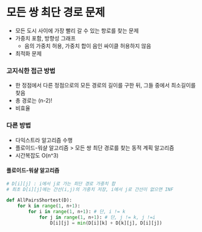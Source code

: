 # 모든 쌍 최단 경로 문제

- 모든 도시 사이에 가장 빨리 갈 수 있는 항로를 찾는 문제
- 가중치 포함, 방향성 그래프
  - 음의 가중치 허용, 가중치 합이 음인 싸이클 허용하지 않음
- 최적화 문제



### 고지식한 접근 방법

- 한 정점에서 다른 정점으로의 모든 경로의 길이를 구한 뒤, 그들 중에서 최소길이를 찾음
- 총 경로는 (n-2)!
- 비효율



### 다른 방법

- 다익스트라 알고리즘 수행
- 플로이드-워샬 알고리즘 > 모든 쌍 최단 경로를 찾는 동적 계획 알고리즘
- 시간복잡도 O(n^3)



#### 플로이드-워샬 알고리즘

```python
# D[i][j] : i에서 j로 가는 최단 경로 가중치 합
# 최초 D[i][j]에는 간선(i,j)의 가중치 저장, i에서 j로 간선이 없으면 INF

def AllPairsShortest(D):
    for k in range(1, n+1):
        for i in range(1, n+1): # 단, i != k
            for j in range(1, n+1): # 단, j != k, j !=i
                D[i][j] = min(D[i][k] + D[k][j], D[i][j])
```

